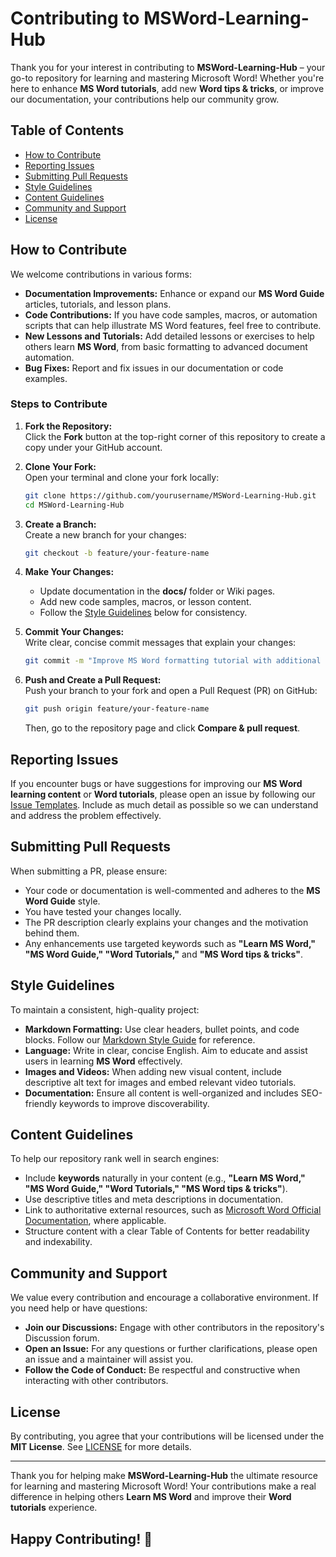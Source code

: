 
# Contributing to MSWord-Learning-Hub

Thank you for your interest in contributing to **MSWord-Learning-Hub** – your go-to repository for learning and mastering Microsoft Word! Whether you're here to enhance **MS Word tutorials**, add new **Word tips & tricks**, or improve our documentation, your contributions help our community grow.

## Table of Contents
- [How to Contribute](#how-to-contribute)
- [Reporting Issues](#reporting-issues)
- [Submitting Pull Requests](#submitting-pull-requests)
- [Style Guidelines](#style-guidelines)
- [Content Guidelines](#content-guidelines)
- [Community and Support](#community-and-support)
- [License](#license)

## How to Contribute

We welcome contributions in various forms:

- **Documentation Improvements:** Enhance or expand our **MS Word Guide** articles, tutorials, and lesson plans.
- **Code Contributions:** If you have code samples, macros, or automation scripts that can help illustrate MS Word features, feel free to contribute.
- **New Lessons and Tutorials:** Add detailed lessons or exercises to help others learn **MS Word**, from basic formatting to advanced document automation.
- **Bug Fixes:** Report and fix issues in our documentation or code examples.

### Steps to Contribute

1. **Fork the Repository:**  
   Click the **Fork** button at the top-right corner of this repository to create a copy under your GitHub account.

2. **Clone Your Fork:**  
   Open your terminal and clone your fork locally:
   ```bash
   git clone https://github.com/yourusername/MSWord-Learning-Hub.git
   cd MSWord-Learning-Hub
   ```

3. **Create a Branch:**  
   Create a new branch for your changes:
   ```bash
   git checkout -b feature/your-feature-name
   ```

4. **Make Your Changes:**  
   - Update documentation in the **docs/** folder or Wiki pages.
   - Add new code samples, macros, or lesson content.
   - Follow the [Style Guidelines](#style-guidelines) below for consistency.

5. **Commit Your Changes:**  
   Write clear, concise commit messages that explain your changes:
   ```bash
   git commit -m "Improve MS Word formatting tutorial with additional examples"
   ```

6. **Push and Create a Pull Request:**  
   Push your branch to your fork and open a Pull Request (PR) on GitHub:
   ```bash
   git push origin feature/your-feature-name
   ```
   Then, go to the repository page and click **Compare & pull request**.

## Reporting Issues

If you encounter bugs or have suggestions for improving our **MS Word learning content** or **Word tutorials**, please open an issue by following our [Issue Templates](.github/ISSUE_TEMPLATE). Include as much detail as possible so we can understand and address the problem effectively.

## Submitting Pull Requests

When submitting a PR, please ensure:
- Your code or documentation is well-commented and adheres to the **MS Word Guide** style.
- You have tested your changes locally.
- The PR description clearly explains your changes and the motivation behind them.
- Any enhancements use targeted keywords such as **"Learn MS Word," "MS Word Guide," "Word Tutorials,"** and **"MS Word tips & tricks"**.

## Style Guidelines

To maintain a consistent, high-quality project:
- **Markdown Formatting:** Use clear headers, bullet points, and code blocks. Follow our [Markdown Style Guide](https://github.github.com/gfm/) for reference.
- **Language:** Write in clear, concise English. Aim to educate and assist users in learning **MS Word** effectively.
- **Images and Videos:** When adding new visual content, include descriptive alt text for images and embed relevant video tutorials.
- **Documentation:** Ensure all content is well-organized and includes SEO-friendly keywords to improve discoverability.

## Content Guidelines

To help our repository rank well in search engines:
- Include **keywords** naturally in your content (e.g., **"Learn MS Word," "MS Word Guide," "Word Tutorials," "MS Word tips & tricks"**).
- Use descriptive titles and meta descriptions in documentation.
- Link to authoritative external resources, such as [Microsoft Word Official Documentation](https://support.microsoft.com/en-us/word), where applicable.
- Structure content with a clear Table of Contents for better readability and indexability.

## Community and Support

We value every contribution and encourage a collaborative environment. If you need help or have questions:
- **Join our Discussions:** Engage with other contributors in the repository's Discussion forum.
- **Open an Issue:** For any questions or further clarifications, please open an issue and a maintainer will assist you.
- **Follow the Code of Conduct:** Be respectful and constructive when interacting with other contributors.

## License

By contributing, you agree that your contributions will be licensed under the **MIT License**. See [LICENSE](docs/LICENSE.md) for more details.

---

Thank you for helping make **MSWord-Learning-Hub** the ultimate resource for learning and mastering Microsoft Word! Your contributions make a real difference in helping others **Learn MS Word** and improve their **Word tutorials** experience.

## Happy Contributing! 🚀
